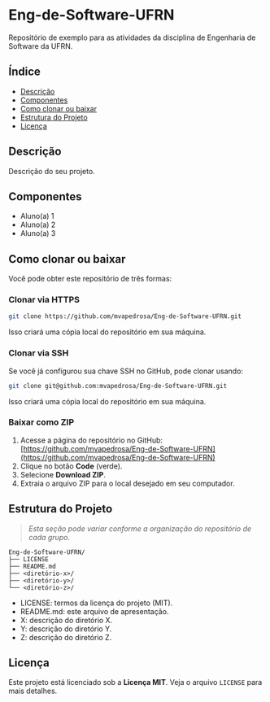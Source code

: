 # Eng-de-Software-UFRN

Repositório de exemplo para as atividades da disciplina de Engenharia de Software da UFRN.

## Índice

- [Descrição](#descrição)
- [Componentes](#componentes)  
- [Como clonar ou baixar](#como-clonar-ou-baixar)  
- [Estrutura do Projeto](#estrutura-do-projeto)  
- [Licença](#licença)  

## Descrição

Descrição do seu projeto.

## Componentes

- Aluno(a) 1
- Aluno(a) 2
- Aluno(a) 3

## Como clonar ou baixar

Você pode obter este repositório de três formas:

### Clonar via HTTPS

```bash
git clone https://github.com/mvapedrosa/Eng-de-Software-UFRN.git
```

Isso criará uma cópia local do repositório em sua máquina.

### Clonar via SSH

Se você já configurou sua chave SSH no GitHub, pode clonar usando:

```bash
git clone git@github.com:mvapedrosa/Eng-de-Software-UFRN.git
```

Isso criará uma cópia local do repositório em sua máquina.

### Baixar como ZIP

1. Acesse a página do repositório no GitHub:
   [https://github.com/mvapedrosa/Eng-de-Software-UFRN](https://github.com/mvapedrosa/Eng-de-Software-UFRN)
2. Clique no botão **Code** (verde).
3. Selecione **Download ZIP**.
4. Extraia o arquivo ZIP para o local desejado em seu computador.


## Estrutura do Projeto

> *Esta seção pode variar conforme a organização do repositório de cada grupo.*

```
Eng-de-Software-UFRN/
├── LICENSE
├── README.md
├── <diretório-x>/
├── <diretório-y>/
└── <diretório-z>/
```

- LICENSE: termos da licença do projeto (MIT).
- README.md: este arquivo de apresentação.
- X: descrição do diretório X.
- Y: descrição do diretório Y.
- Z: descrição do diretório Z.

## Licença

Este projeto está licenciado sob a **Licença MIT**. Veja o arquivo `LICENSE` para mais detalhes.

